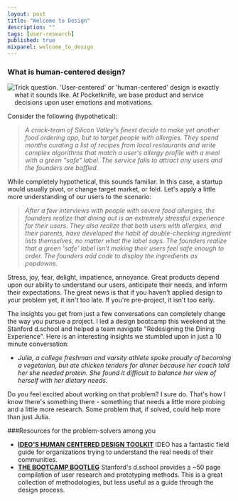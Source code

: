 ```yaml
---
layout: post
title: "Welcome to Design"
description: ""
tags: [user-research]
published: true
mixpanel: welcome_to_design
---
```


### What is human-centered design?

<img src="{% asset_path postit.jpg %}" style="float:left; margin-bottom: 25px">

Trick question. 'User-centered' or 'human-centered' design is exactly what it sounds like. At Pocketknife, we base product and service decisions upon user emotions and motivations. 

<!--more-->

Consider the following (hypothetical): 

>*A crack-team of Silicon Valley's finest decide to make yet another food ordering app, but to target people with allergies. They spend months curating a list of recipes from local restaurants and write complex algorithms that match a user's allergy profile with a meal with a green "safe" label. The service fails to attract any users and the founders are baffled.*

While completely hypothetical, this sounds familiar. In this case, a startup would usually pivot, or change target market, or fold. Let's apply a little more understanding of our users to the scenario: 

>*After a few interviews with people with severe food allergies, the founders realize that dining out is an extremely stressful experience for their users. They also realize that both users with allergies, and their parents, have developed the habit of double-checking ingredient lists themselves, no matter what the label says. The founders realize that a green 'safe' label isn't making their users feel safe enough to order. The founders add code to display the ingredients as popdowns.*

Stress, joy, fear, delight, impatience, annoyance. Great products depend upon our ability to understand our users, anticipate their needs, and inform their expectations. The great news is that if you haven't applied design to your problem yet, it isn't too late. If you're pre-project, it isn't too early. 

The insights you get from just a few conversations can completely change the way you pursue a project. I led a design bootcamp this weekend at the Stanford d.school and helped a team navigate "Redesigning the Dining Experience". Here is an interesting insights we stumbled upon in just a 10 minute conversation: 

- *Julia, a college freshman and varsity athlete spoke proudly of becoming a vegetarian, but ate chicken tenders for dinner because her coach told her she needed protein. She found it difficult to balance her view of herself with her dietary needs.*

Do you feel excited about working on that problem? I sure do. That's how I know there's something there - something that needs a little more probing and a little more research. Some problem that, if solved, could help more than just Julia. 


###Resources for the problem-solvers among you
- [**IDEO'S HUMAN CENTERED DESIGN TOOLKIT**](http://www.ideo.com/work/human-centered-design-toolkit/)  IDEO has a fantastic field guide for organizations trying to understand the real needs of their communities.  
- [**THE BOOTCAMP BOOTLEG**](http://dschool.stanford.edu/wp-content/uploads/2011/03/BootcampBootleg2010v2SLIM.pdf)  Stanford's d.school provides a ~50 page compilation of user research and prototyping methods. This is a great collection of methodologies, but less useful as a guide through the design process. 




